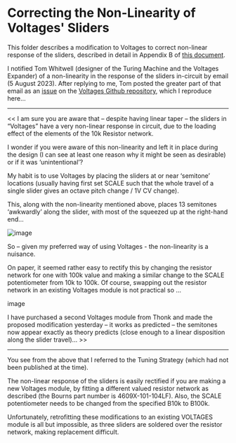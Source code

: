 # Correcting the Non-Linearity of Voltages' Sliders

This folder describes a modification to Voltages to correct non-linear response of the sliders, described in detail 
in Appendix B of [this document](https://github.com/m0xpd/TuningStrategyForVoltages/blob/main/Documentation/A%20Tuning%20Strategy%20for%20Voltages.pdf).

I notified Tom Whitwell (designer of the Turing Machine and the Voltages Expander) of a non-linearity in the response 
of the sliders in-circuit by email (5 August 2023). After replying to me, Tom posted the greater part of that email 
as an [issue](https://github.com/TomWhitwell/Voltages-Expander/issues/4) on the [Voltages Github repository](https://github.com/TomWhitwell/Voltages-Expander), which I reproduce here...

---

<< I am sure you are aware that – despite having linear taper – the sliders in “Voltages” have a very non-linear response 
in circuit, due to the loading effect of the elements of the 10k Resistor network.

I wonder if you were aware of this non-linearity and left it in place during the design (I can see at least one reason 
why it might be seen as desirable) or if it was ‘unintentional’?

My habit is to use Voltages by placing the sliders at or near ‘semitone’ locations (usually having first set SCALE such 
that the whole travel of a single slider gives an octave pitch change / 1V CV change).

This, along with the non-linearity mentioned above, places 13 semitones ‘awkwardly’ along the slider, with most of the 
squeezed up at the right-hand end…

![image](https://github.com/m0xpd/TuningStrategyForVoltages/assets/3152962/6d325231-f5c7-43cf-83a2-81b6fb5aa235)


So – given my preferred way of using Voltages - the non-linearity is a nuisance.

On paper, it seemed rather easy to rectify this by changing the resistor network for one with 100k value and making a 
similar change to the SCALE potentiometer from 10k to 100k. Of course, swapping out the resistor network in an existing 
Voltages module is not practical so …

image

I have purchased a second Voltages module from Thonk and made the proposed modification yesterday – it works as predicted – 
the semitones now appear exactly as theory predicts (close enough to a linear disposition along the slider travel)… >>

---

You see from the above that I referred to the Tuning Strategy (which had not been published at the time).

The non-linear response of the sliders is easily rectified if you are making a new Voltages module, by fitting a different 
valued resistor network as described (the Bourns part number is 4609X-101-104LF). Also, the SCALE potentiometer needs to be 
changed from the specified B10k to B100k.

Unfortunately, retrofitting these modifications to an existing VOLTAGES module is all but impossible, as three sliders are 
soldered over the resistor network, making replacement difficult. 


